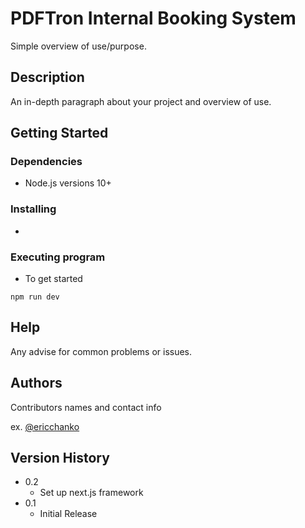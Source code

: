 # PDFTron Internal Booking System

Simple overview of use/purpose.

## Description

An in-depth paragraph about your project and overview of use.

## Getting Started

### Dependencies

* Node.js versions 10+

### Installing

* 

### Executing program

* To get started
```
npm run dev
```

## Help

Any advise for common problems or issues.


## Authors

Contributors names and contact info

ex. [@ericchanko](github.com/ericchanko)

## Version History

* 0.2
    * Set up next.js framework
* 0.1
    * Initial Release

